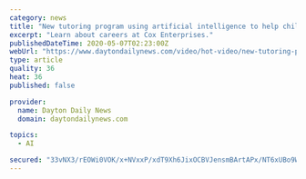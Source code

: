 ```yaml
---
category: news
title: "New tutoring program using artificial intelligence to help children learn"
excerpt: "Learn about careers at Cox Enterprises."
publishedDateTime: 2020-05-07T02:23:00Z
webUrl: "https://www.daytondailynews.com/video/hot-video/new-tutoring-program-using-artificial-intelligence-help-children-learn/LfsmzSZWALJvPgK4aMdUsM/"
type: article
quality: 36
heat: 36
published: false

provider:
  name: Dayton Daily News
  domain: daytondailynews.com

topics:
  - AI

secured: "33vNX3/rEOWi0VOK/x+NVxxP/xdT9Xh6JixOCBVJensmBArtAPx/NT6xUBo9WMxONgEiwcj9ErSeRsrH3H/DlA3NFEaoslZgwU3agsleaiefSZzLo0dUGmfNFy00cAuelK5U1vML8OGQzGUI2/2J2DnX39g0JKTS5FC7MYQjWl6r2tR9vuWSoh6nvvxg/P97snbllNG2HwZDD2FCw2dUSl7vHx+wDLfGVMS6y+fip1FaiR7sM39gqBCkSSRyEbnv/OJ0EKj61HRXK9/TwR6gKyLe/ezL+v3wX4y9oMoLR0Nf4sc2UQqwa6i58J04N3XqOeOSDoYjH1t+Ha2mDlmr9EBe3urwTFfAKgyXbhYoM8tsB9/69pe1pneEPBhyRfNSR735od9FuPExVbuaGRm1DqMvwksqe37J2vPVx3LXwr0m+LhNrq3zpJdQc3uGq22SnxRScaioTFZ4E8wEujAV/EpDrXRYDZztO2ScDt0Zwlo=;N6HE9Ict/B2uI5HlJRY0tQ=="
---
```


